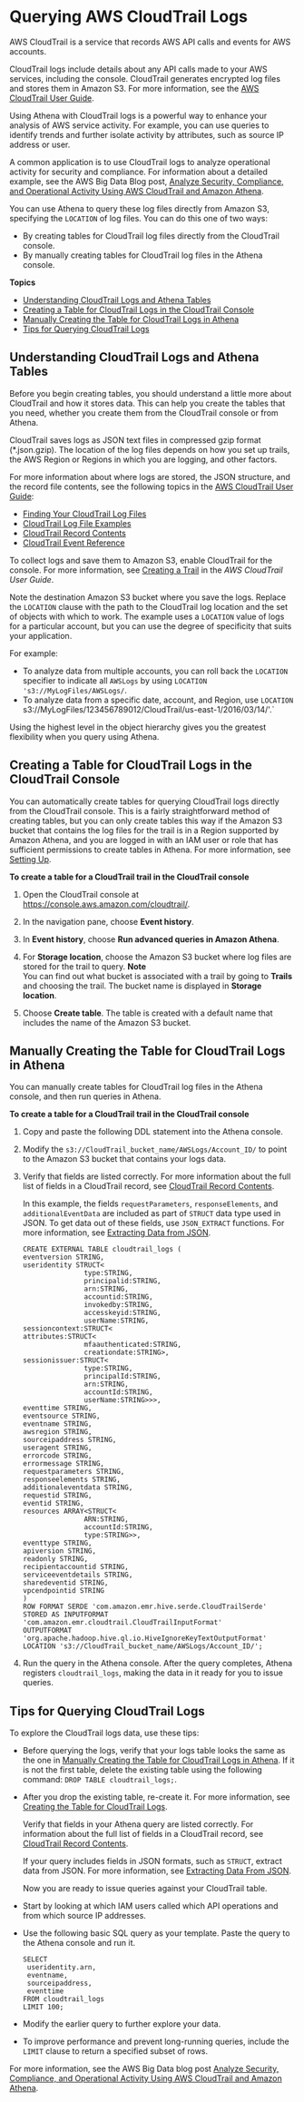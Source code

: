 # Querying AWS CloudTrail Logs<a name="cloudtrail-logs"></a>

AWS CloudTrail is a service that records AWS API calls and events for AWS accounts\. 

CloudTrail logs include details about any API calls made to your AWS services, including the console\. CloudTrail generates encrypted log files and stores them in Amazon S3\. For more information, see the [AWS CloudTrail User Guide](http://docs.aws.amazon.com/awscloudtrail/latest/userguide/cloudtrail-user-guide.html)\. 

Using Athena with CloudTrail logs is a powerful way to enhance your analysis of AWS service activity\. For example, you can use queries to identify trends and further isolate activity by attributes, such as source IP address or user\.

A common application is to use CloudTrail logs to analyze operational activity for security and compliance\. For information about a detailed example, see the AWS Big Data Blog post, [Analyze Security, Compliance, and Operational Activity Using AWS CloudTrail and Amazon Athena](http://aws.amazon.com/blogs/big-data/aws-cloudtrail-and-amazon-athena-dive-deep-to-analyze-security-compliance-and-operational-activity/)\.

You can use Athena to query these log files directly from Amazon S3, specifying the `LOCATION` of log files\. You can do this one of two ways:
+ By creating tables for CloudTrail log files directly from the CloudTrail console\.
+ By manually creating tables for CloudTrail log files in the Athena console\.

**Topics**
+ [Understanding CloudTrail Logs and Athena Tables](#create-cloudtrail-table-understanding)
+ [Creating a Table for CloudTrail Logs in the CloudTrail Console](#create-cloudtrail-table-ct)
+ [Manually Creating the Table for CloudTrail Logs in Athena](#create-cloudtrail-table)
+ [Tips for Querying CloudTrail Logs](#tips-for-querying-cloudtrail-logs)

## Understanding CloudTrail Logs and Athena Tables<a name="create-cloudtrail-table-understanding"></a>

Before you begin creating tables, you should understand a little more about CloudTrail and how it stores data\. This can help you create the tables that you need, whether you create them from the CloudTrail console or from Athena\.

CloudTrail saves logs as JSON text files in compressed gzip format \(\*\.json\.gzip\)\. The location of the log files depends on how you set up trails, the AWS Region or Regions in which you are logging, and other factors\. 

For more information about where logs are stored, the JSON structure, and the record file contents, see the following topics in the [AWS CloudTrail User Guide](http://docs.aws.amazon.com/awscloudtrail/latest/userguide/cloudtrail-user-guide.html):
+  [Finding Your CloudTrail Log Files](http://docs.aws.amazon.com/awscloudtrail/latest/userguide/cloudtrail-find-log-files.html) 
+  [CloudTrail Log File Examples](http://docs.aws.amazon.com/awscloudtrail/latest/userguide/cloudtrail-log-file-examples.html) 
+ [CloudTrail Record Contents](http://docs.aws.amazon.com/awscloudtrail/latest/userguide/cloudtrail-event-reference-record-contents.html)
+  [CloudTrail Event Reference](http://docs.aws.amazon.com/awscloudtrail/latest/userguide/cloudtrail-event-reference.html) 

To collect logs and save them to Amazon S3, enable CloudTrail for the console\. For more information, see [Creating a Trail](http://docs.aws.amazon.com/awscloudtrail/latest/userguide/cloudtrail-create-a-trail-using-the-console-first-time.html) in the *AWS CloudTrail User Guide*\.

Note the destination Amazon S3 bucket where you save the logs\. Replace the `LOCATION` clause with the path to the CloudTrail log location and the set of objects with which to work\. The example uses a `LOCATION` value of logs for a particular account, but you can use the degree of specificity that suits your application\.

For example:
+ To analyze data from multiple accounts, you can roll back the `LOCATION` specifier to indicate all `AWSLogs` by using `LOCATION 's3://MyLogFiles/AWSLogs/`\.
+ To analyze data from a specific date, account, and Region, use `LOCATION `s3://MyLogFiles/123456789012/CloudTrail/us-east-1/2016/03/14/'.` 

Using the highest level in the object hierarchy gives you the greatest flexibility when you query using Athena\.

## Creating a Table for CloudTrail Logs in the CloudTrail Console<a name="create-cloudtrail-table-ct"></a>

You can automatically create tables for querying CloudTrail logs directly from the CloudTrail console\. This is a fairly straightforward method of creating tables, but you can only create tables this way if the Amazon S3 bucket that contains the log files for the trail is in a Region supported by Amazon Athena, and you are logged in with an IAM user or role that has sufficient permissions to create tables in Athena\. For more information, see [Setting Up](setting-up.md)\.

**To create a table for a CloudTrail trail in the CloudTrail console**

1. Open the CloudTrail console at [https://console\.aws\.amazon\.com/cloudtrail/](https://console.aws.amazon.com/cloudtrail/)\.

1. In the navigation pane, choose **Event history**\. 

1. In **Event history**, choose **Run advanced queries in Amazon Athena**\.

1. For **Storage location**, choose the Amazon S3 bucket where log files are stored for the trail to query\.
**Note**  
You can find out what bucket is associated with a trail by going to **Trails** and choosing the trail\. The bucket name is displayed in **Storage location**\.

1. Choose **Create table**\. The table is created with a default name that includes the name of the Amazon S3 bucket\.

## Manually Creating the Table for CloudTrail Logs in Athena<a name="create-cloudtrail-table"></a>

You can manually create tables for CloudTrail log files in the Athena console, and then run queries in Athena\.

**To create a table for a CloudTrail trail in the CloudTrail console**

1. Copy and paste the following DDL statement into the Athena console\.

1. Modify the `s3://CloudTrail_bucket_name/AWSLogs/Account_ID/` to point to the Amazon S3 bucket that contains your logs data\.

1. Verify that fields are listed correctly\. For more information about the full list of fields in a CloudTrail record, see [CloudTrail Record Contents](http://docs.aws.amazon.com/awscloudtrail/latest/userguide/cloudtrail-event-reference-record-contents.html)\.

   In this example, the fields `requestParameters`, `responseElements`, and `additionalEventData` are included as part of `STRUCT` data type used in JSON\. To get data out of these fields, use `JSON_EXTRACT` functions\. For more information, see [Extracting Data from JSON](extracting-data-from-JSON.md)\.

   ```
   CREATE EXTERNAL TABLE cloudtrail_logs (
   eventversion STRING,
   useridentity STRUCT<
                  type:STRING,
                  principalid:STRING,
                  arn:STRING,
                  accountid:STRING,
                  invokedby:STRING,
                  accesskeyid:STRING,
                  userName:STRING,
   sessioncontext:STRUCT<
   attributes:STRUCT<
                  mfaauthenticated:STRING,
                  creationdate:STRING>,
   sessionissuer:STRUCT<  
                  type:STRING,
                  principalId:STRING,
                  arn:STRING, 
                  accountId:STRING,
                  userName:STRING>>>,
   eventtime STRING,
   eventsource STRING,
   eventname STRING,
   awsregion STRING,
   sourceipaddress STRING,
   useragent STRING,
   errorcode STRING,
   errormessage STRING,
   requestparameters STRING,
   responseelements STRING,
   additionaleventdata STRING,
   requestid STRING,
   eventid STRING,
   resources ARRAY<STRUCT<
                  ARN:STRING,
                  accountId:STRING,
                  type:STRING>>,
   eventtype STRING,
   apiversion STRING,
   readonly STRING,
   recipientaccountid STRING,
   serviceeventdetails STRING,
   sharedeventid STRING,
   vpcendpointid STRING
   )
   ROW FORMAT SERDE 'com.amazon.emr.hive.serde.CloudTrailSerde'
   STORED AS INPUTFORMAT 'com.amazon.emr.cloudtrail.CloudTrailInputFormat'
   OUTPUTFORMAT 'org.apache.hadoop.hive.ql.io.HiveIgnoreKeyTextOutputFormat'
   LOCATION 's3://CloudTrail_bucket_name/AWSLogs/Account_ID/';
   ```

1. Run the query in the Athena console\. After the query completes, Athena registers `cloudtrail_logs`, making the data in it ready for you to issue queries\.

## Tips for Querying CloudTrail Logs<a name="tips-for-querying-cloudtrail-logs"></a>

To explore the CloudTrail logs data, use these tips:
+ Before querying the logs, verify that your logs table looks the same as the one in [Manually Creating the Table for CloudTrail Logs in Athena](#create-cloudtrail-table)\. If it is not the first table, delete the existing table using the following command: `DROP TABLE cloudtrail_logs;`\.
+ After you drop the existing table, re\-create it\. For more information, see [Creating the Table for CloudTrail Logs](#create-cloudtrail-table)\.

  Verify that fields in your Athena query are listed correctly\. For information about the full list of fields in a CloudTrail record, see [CloudTrail Record Contents](http://docs.aws.amazon.com/awscloudtrail/latest/userguide/cloudtrail-event-reference-record-contents.html)\. 

  If your query includes fields in JSON formats, such as `STRUCT`, extract data from JSON\. For more information, see [Extracting Data From JSON](extracting-data-from-JSON.md)\. 

  Now you are ready to issue queries against your CloudTrail table\.
+ Start by looking at which IAM users called which API operations and from which source IP addresses\.
+ Use the following basic SQL query as your template\. Paste the query to the Athena console and run it\.

  ```
  SELECT
   useridentity.arn,
   eventname,
   sourceipaddress,
   eventtime
  FROM cloudtrail_logs
  LIMIT 100;
  ```
+ Modify the earlier query to further explore your data\.
+ To improve performance and prevent long\-running queries, include the `LIMIT` clause to return a specified subset of rows\.

For more information, see the AWS Big Data blog post [Analyze Security, Compliance, and Operational Activity Using AWS CloudTrail and Amazon Athena](http://aws.amazon.com/blogs/big-data/aws-cloudtrail-and-amazon-athena-dive-deep-to-analyze-security-compliance-and-operational-activity/)\.
